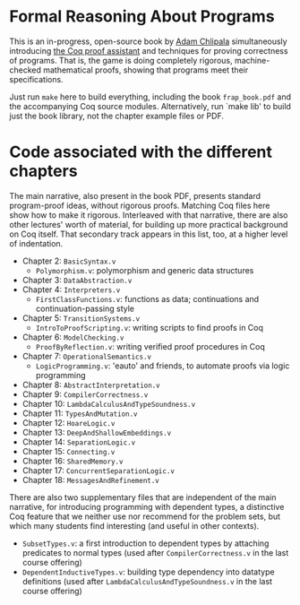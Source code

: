 # Formal Reasoning About Programs

This is an in-progress, open-source book by [Adam Chlipala](http://adam.chlipala.net/) simultaneously introducing [the Coq proof assistant](http://coq.inria.fr/) and techniques for proving correctness of programs.  That is, the game is doing completely rigorous, machine-checked mathematical proofs, showing that programs meet their specifications.

Just run `make` here to build everything, including the book `frap_book.pdf` and the accompanying Coq source modules.  Alternatively, run `make lib' to build just the book library, not the chapter example files or PDF.

# Code associated with the different chapters

The main narrative, also present in the book PDF, presents standard program-proof ideas, without rigorous proofs.  Matching Coq files here show how to make it rigorous.  Interleaved with that narrative, there are also other lectures' worth of material, for building up more practical background on Coq itself.  That secondary track appears in this list, too, at a higher level of indentation.

* Chapter 2: `BasicSyntax.v`
  * `Polymorphism.v`: polymorphism and generic data structures
* Chapter 3: `DataAbstraction.v`
* Chapter 4: `Interpreters.v`
  * `FirstClassFunctions.v`: functions as data; continuations and continuation-passing style
* Chapter 5: `TransitionSystems.v`
  * `IntroToProofScripting.v`: writing scripts to find proofs in Coq
* Chapter 6: `ModelChecking.v`
  * `ProofByReflection.v`: writing verified proof procedures in Coq
* Chapter 7: `OperationalSemantics.v`
  * `LogicProgramming.v`: 'eauto' and friends, to automate proofs via logic programming
* Chapter 8: `AbstractInterpretation.v`
* Chapter 9: `CompilerCorrectness.v`
* Chapter 10: `LambdaCalculusAndTypeSoundness.v`
* Chapter 11: `TypesAndMutation.v`
* Chapter 12: `HoareLogic.v`
* Chapter 13: `DeepAndShallowEmbeddings.v`
* Chapter 14: `SeparationLogic.v`
* Chapter 15: `Connecting.v`
* Chapter 16: `SharedMemory.v`
* Chapter 17: `ConcurrentSeparationLogic.v`
* Chapter 18: `MessagesAndRefinement.v`

There are also two supplementary files that are independent of the main narrative, for introducing programming with dependent types, a distinctive Coq feature that we neither use nor recommend for the problem sets, but which many students find interesting (and useful in other contexts).
* `SubsetTypes.v`: a first introduction to dependent types by attaching predicates to normal types (used after `CompilerCorrectness.v` in the last course offering)
* `DependentInductiveTypes.v`: building type dependency into datatype definitions (used after `LambdaCalculusAndTypeSoundness.v` in the last course offering)
